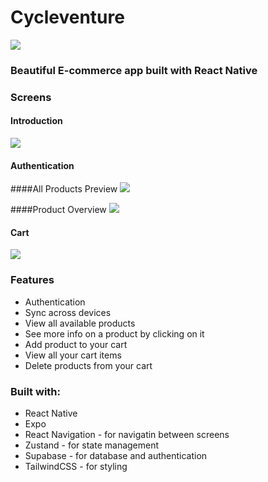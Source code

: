 # Cycleventure

![](./src/assets/cycleventure.png)

### Beautiful E-commerce app built with React Native

### Screens

#### Introduction
![](./src/assets/screenshots/home.png)

#### Authentication

####All Products Preview
![](./src/assets/screenshots/products.png)

####Product Overview
![](./src/assets/screenshots/preview.png)

#### Cart
![](./src/assets/screenshots/cart.png)

### Features

- Authentication
- Sync across devices
- View all available products
- See more info on a product by clicking on it
- Add product to your cart
- View all your cart items
- Delete products from your cart

### Built with:

- React Native
- Expo
- React Navigation - for navigatin between screens
- Zustand - for state management
- Supabase - for database and authentication
- TailwindCSS - for styling
